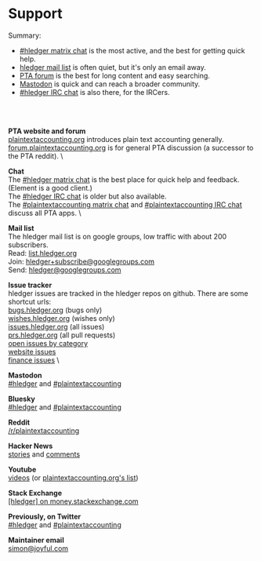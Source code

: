 <a name="help"></a><a name="help-feedback"></a>

# Support

Summary:
- [#hledger matrix chat](https://matrix.hledger.org/) is the most active, and the best for getting quick help.
- [hledger mail list](https://list.hledger.org/) is often quiet, but it's only an email away.
- [PTA forum](https://forum.plaintextaccounting.org/) is the best for long content and easy searching.
- [Mastodon](https://fosstodon.org/tags/hledger) is quick and can reach a broader community.
- [#hledger IRC chat](https://irc.hledger.org/) is also there, for the IRCers.
<br>
<br>

**PTA website and forum**\
[plaintextaccounting.org](https://plaintextaccounting.org/) introduces plain text accounting generally. \
[forum.plaintextaccounting.org](https://forum.plaintextaccounting.org/) is for general PTA discussion (a successor to the PTA reddit). \

**Chat**\
The [#hledger matrix chat](https://matrix.hledger.org/) is the best place for quick help and feedback. (Element is a good client.) \
The [#hledger IRC chat](https://irc.hledger.org/) is older but also available. \
The [#plaintextaccounting matrix chat](https://matrix.to/#/#plaintextaccounting:matrix.org) and [#plaintextaccounting IRC chat](https://web.libera.chat/#plaintextaccounting) discuss all PTA apps. \
<!-- (To speak here, you might need to [register](https://libera.chat/guides/registration).) -->

**Mail list**\
The hledger mail list is on google groups, low traffic with about 200 subscribers. \
Read: [list.hledger.org](https://list.hledger.org/) \
Join: [hledger+subscribe@googlegroups.com](mailto:hledger+subscribe@googlegroups.com) \
Send: [hledger@googlegroups.com](mailto:hledger@googlegroups.com)

**Issue tracker**\
hledger issues are tracked in the hledger repos on github. There are some shortcut urls:\
[bugs.hledger.org](https://bugs.hledger.org/) (bugs only) \
[wishes.hledger.org](https://wishes.hledger.org/) (wishes only) \
[issues.hledger.org](https://issues.hledger.org/) (all issues) \
[prs.hledger.org](https://prs.hledger.org/) (all pull requests) \
[open issues by category](ISSUES.html#open-issues) \
[website issues](https://github.com/simonmichael/hledger_site/issues?utf8=%E2%9C%93&q=) \
[finance issues](https://github.com/simonmichael/hledger_finance/issues?utf8=%E2%9C%93&q=) \

**Mastodon**\
[#hledger](https://fosstodon.org/tags/hledger) and [#plaintextaccounting](https://fosstodon.org/tags/plaintextaccounting)

**Bluesky**\
[#hledger](https://bsky.app/hashtag/hledger) and [#plaintextaccounting](https://bsky.app/hashtag/plaintextaccounting)

**Reddit**\
[/r/plaintextaccounting](https://www.reddit.com/r/plaintextaccounting/)

**Hacker News**\
[stories](https://hn.algolia.com/?query=hledger&sort=byDate&prefix&page=0&dateRange=all&type=story) and [comments](https://hn.algolia.com/?query=hledger&sort=byDate&prefix=false&page=0&dateRange=all&type=comment)

**Youtube**\
[videos](https://www.youtube.com/results?search_query=hledger&sp=CAI%253D) (or [plaintextaccounting.org's list](https://plaintextaccounting.org/#videos))

**Stack Exchange**\
[[hledger] on money.stackexchange.com](https://money.stackexchange.com/questions/tagged/hledger?tab=newest)

**Previously, on Twitter**\
[#hledger](https://twitter.com/search?q=%23hledger&src=typed_query&f=live) and [#plaintextaccounting](https://twitter.com/search?q=%23plaintextaccounting&src=typed_query&f=live)

**Maintainer email**\
[simon@joyful.com](mailto:simon@joyful.com)

